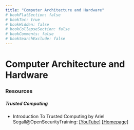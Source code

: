 ```yaml
---
title: "Computer Architecture and Hardware"
# bookFlatSection: false
# bookToc: true
# bookHidden: false
# bookCollapseSection: false
# bookComments: false
# bookSearchExclude: false
---
```

# Computer Architecture and Hardware

### Resources

##### Trusted Computing

- Introduction To Trusted Computing by Ariel Segall@OpenSecurityTraining: [[YouTube]](https://www.youtube.com/playlist?list=PLUFkSN0XLZ-kBgdLhorJD6BR66D5kGoUV) [[Homepage]](https://opensecuritytraining.info/IntroToTrustedComputing.html)
